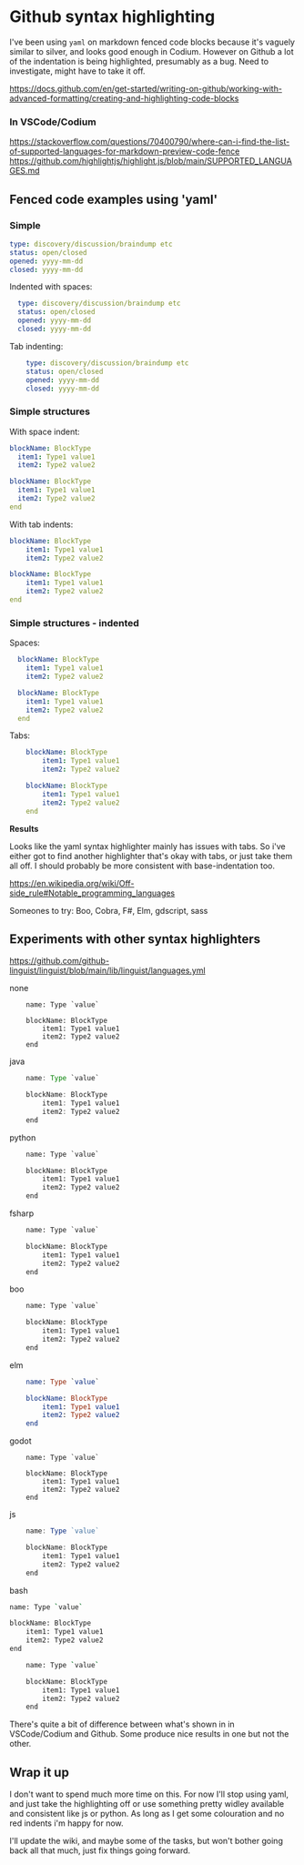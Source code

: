 Github syntax highlighting
==========================

I've been using `yaml` on markdown fenced code blocks because it's vaguely similar to silver, and looks good enough in Codium.
However on Github a lot of the indentation is being highlighted, presumably as a bug.
Need to investigate, might have to take it off.


https://docs.github.com/en/get-started/writing-on-github/working-with-advanced-formatting/creating-and-highlighting-code-blocks


### In VSCode/Codium
https://stackoverflow.com/questions/70400790/where-can-i-find-the-list-of-supported-languages-for-markdown-preview-code-fence
https://github.com/highlightjs/highlight.js/blob/main/SUPPORTED_LANGUAGES.md


Fenced code examples using 'yaml'
---------------------------------

### Simple

```yaml
type: discovery/discussion/braindump etc
status: open/closed
opened: yyyy-mm-dd
closed: yyyy-mm-dd
```

Indented with spaces:
```yaml
  type: discovery/discussion/braindump etc
  status: open/closed
  opened: yyyy-mm-dd
  closed: yyyy-mm-dd
```

Tab indenting:
```yaml
	type: discovery/discussion/braindump etc
	status: open/closed
	opened: yyyy-mm-dd
	closed: yyyy-mm-dd
```

### Simple structures

With space indent:
```yaml
blockName: BlockType
  item1: Type1 value1
  item2: Type2 value2
```
```yaml
blockName: BlockType
  item1: Type1 value1
  item2: Type2 value2
end
```

With tab indents:
```yaml
blockName: BlockType
	item1: Type1 value1
	item2: Type2 value2
```
```yaml
blockName: BlockType
	item1: Type1 value1
	item2: Type2 value2
end
```

### Simple structures - indented

Spaces:
```yaml
  blockName: BlockType
    item1: Type1 value1
    item2: Type2 value2
```
```yaml
  blockName: BlockType
    item1: Type1 value1
    item2: Type2 value2
  end
```

Tabs:
```yaml
	blockName: BlockType
		item1: Type1 value1
		item2: Type2 value2
```
```yaml
	blockName: BlockType
		item1: Type1 value1
		item2: Type2 value2
	end
```

**Results**

Looks like the yaml syntax highlighter mainly has issues with tabs.
So i've either got to find another highlighter that's okay with tabs, or just take them all off.
I should probably be more consistent with base-indentation too.

https://en.wikipedia.org/wiki/Off-side_rule#Notable_programming_languages

Someones to try: Boo, Cobra, F#, Elm, gdscript, sass


Experiments with other syntax highlighters
------------------------------------------

https://github.com/github-linguist/linguist/blob/main/lib/linguist/languages.yml

none
```
	name: Type `value`

	blockName: BlockType
		item1: Type1 value1
		item2: Type2 value2
	end
```

java
```java
	name: Type `value`

	blockName: BlockType
		item1: Type1 value1
		item2: Type2 value2
	end
```

python
```python
	name: Type `value`

	blockName: BlockType
		item1: Type1 value1
		item2: Type2 value2
	end
```

fsharp
```fs
	name: Type `value`

	blockName: BlockType
		item1: Type1 value1
		item2: Type2 value2
	end
```

boo
```boo
	name: Type `value`

	blockName: BlockType
		item1: Type1 value1
		item2: Type2 value2
	end
```

elm
```elm
	name: Type `value`

	blockName: BlockType
		item1: Type1 value1
		item2: Type2 value2
	end
```

godot
```godot
	name: Type `value`

	blockName: BlockType
		item1: Type1 value1
		item2: Type2 value2
	end
```

js
```js
	name: Type `value`

	blockName: BlockType
		item1: Type1 value1
		item2: Type2 value2
	end
```

bash
```bash
name: Type `value`

blockName: BlockType
	item1: Type1 value1
	item2: Type2 value2
end

	name: Type `value`

	blockName: BlockType
		item1: Type1 value1
		item2: Type2 value2
	end
```

There's quite a bit of difference between what's shown in in VSCode/Codium and Github.
Some produce nice results in one but not the other.


Wrap it up
----------
I don't want to spend much more time on this.
For now I'll stop using yaml, and just take the highlighting off or use something pretty widley available and consistent like js or python.
As long as I get some colouration and no red indents i'm happy for now.

I'll update the wiki, and maybe some of the tasks, but won't bother going back all that much, just fix things going forward.

